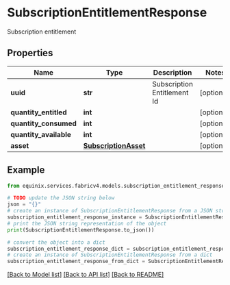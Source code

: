 # SubscriptionEntitlementResponse

Subscription entitlement

## Properties

Name | Type | Description | Notes
------------ | ------------- | ------------- | -------------
**uuid** | **str** | Subscription Entitlement Id | [optional] 
**quantity_entitled** | **int** |  | [optional] 
**quantity_consumed** | **int** |  | [optional] 
**quantity_available** | **int** |  | [optional] 
**asset** | [**SubscriptionAsset**](SubscriptionAsset.md) |  | [optional] 

## Example

```python
from equinix.services.fabricv4.models.subscription_entitlement_response import SubscriptionEntitlementResponse

# TODO update the JSON string below
json = "{}"
# create an instance of SubscriptionEntitlementResponse from a JSON string
subscription_entitlement_response_instance = SubscriptionEntitlementResponse.from_json(json)
# print the JSON string representation of the object
print(SubscriptionEntitlementResponse.to_json())

# convert the object into a dict
subscription_entitlement_response_dict = subscription_entitlement_response_instance.to_dict()
# create an instance of SubscriptionEntitlementResponse from a dict
subscription_entitlement_response_from_dict = SubscriptionEntitlementResponse.from_dict(subscription_entitlement_response_dict)
```
[[Back to Model list]](../README.md#documentation-for-models) [[Back to API list]](../README.md#documentation-for-api-endpoints) [[Back to README]](../README.md)


